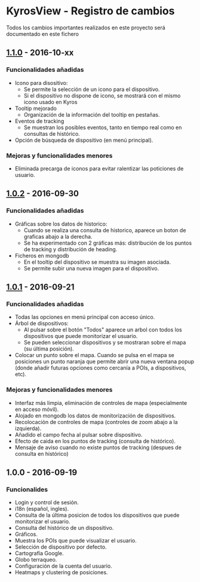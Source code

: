 # KyrosView - Registro de cambios
Todos los cambios importantes realizados en este proyecto será documentado en este fichero

## [1.1.0] - 2016-10-xx
### Funcionalidades añadidas
- Icono para disositivo:
	- Se permite la selección de un icono para el dispositivo.
	- Si el dispositivo no dispone de icono, se mostrará con el mismo icono usado en Kyros
- Tooltip mejorado
	- Organización de la información del tooltip en pestañas.
- Eventos de tracking
	- Se muestran los posibles eventos, tanto en tiempo real como en consultas de histórico.
- Opción de búsqueda de dispositivo (en menú principal).

### Mejoras y funcionalidades menores
- Eliminada precarga de iconos para evitar ralentizar las poticiones de usuario.

## [1.0.2] - 2016-09-30
### Funcionalidades añadidas
- Gráficas sobre los datos de historico:
	- Cuando se realiza una consulta de historico, aparece un boton de graficas abajo a la derecha.
	- Se ha experimentado con 2 gráficas más: distribución de los puntos de tracking y distribución de heading.
- Ficheros en mongodb
	- En el tooltip del dispositivo se muestra su imagen asociada.
	- Se permite subir una nueva imagen para el dispositivo.

## [1.0.1] - 2016-09-21
### Funcionalidades añadidas
- Todas las opciones en menú principal con acceso único.
- Árbol de dispositivos:
	- Al pulsar sobre el botón "Todos" aparece un arbol con todos los dispositivos que puede monitorizar el usuario. 
	- Se pueden seleccionar dispositivos y se mostraran sobre el mapa (su última posición).
- Colocar un punto sobre el mapa. Cuando se pulsa en el mapa se posiciones un punto naranja que permite abrir una nueva ventana popup (donde añadir futuras opciones como cercanía a POIs, a dispositivos, etc).

### Mejoras y funcionalidades menores
- Interfaz más limpia, eliminación de controles de mapa (especialmente en acceso móvil).
- Alojado en mongodb los datos de monitorización de dispositivos.
- Recolocación de controles de mapa (controles de zoom abajo a la izquierda).
- Añadido el campo fecha al pulsar sobre dispositivo.
- Efecto de caida en los puntos de tracking (consulta de histórico).
- Mensaje de aviso cuando no existe puntos de tracking (despues de consulta en histórico)

## 1.0.0 - 2016-09-19
### Funcionalides
- Login y control de sesión.
- i18n (español, ingles).
- Consulta de la última posicion de todos los dispositivos que puede monitorizar el usuario.
- Consulta del histórico de un dispositivo.
- Gráficos.
- Muestra los POIs que puede visualizar el usuario.
- Selección de dispositivo por defecto.
- Cartografía Google.
- Globo terraqueo.
- Configuración de la cuenta del usuario.
- Heatmaps y clustering de posiciones.

[1.1.0]: http://viewpre.kyroslbs.com/
[1.0.2]: http://viewpre.kyroslbs.com/
[1.0.1]: http://view.kyroslbs.com/